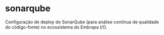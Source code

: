 # sonarqube
Configuração de deploy do SonarQube (para análise contínua de qualidade do código-fonte) no ecossistema do Embrapa I/O.
